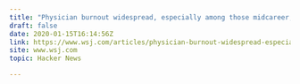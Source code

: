 ```yaml
---
title: "Physician burnout widespread, especially among those midcareer, report says"
draft: false
date: 2020-01-15T16:14:56Z
link: https://www.wsj.com/articles/physician-burnout-widespread-especially-among-those-midcareer-report-says-11579086008?utm_medium=RSS&utm_source=hune
site: www.wsj.com
topic: Hacker News  

---
```

